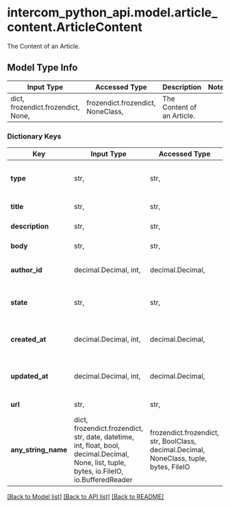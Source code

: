 # intercom_python_api.model.article_content.ArticleContent

The Content of an Article.

## Model Type Info
Input Type | Accessed Type | Description | Notes
------------ | ------------- | ------------- | -------------
dict, frozendict.frozendict, None,  | frozendict.frozendict, NoneClass,  | The Content of an Article. | 

### Dictionary Keys
Key | Input Type | Accessed Type | Description | Notes
------------ | ------------- | ------------- | ------------- | -------------
**type** | str,  | str,  | The type of object - &#x60;article_content&#x60; . | [optional] must be one of [None, "article_content", ] 
**title** | str,  | str,  | The title of the article. | [optional] 
**description** | str,  | str,  | The description of the article. | [optional] 
**body** | str,  | str,  | The body of the article. | [optional] 
**author_id** | decimal.Decimal, int,  | decimal.Decimal,  | The ID of the author of the article. | [optional] 
**state** | str,  | str,  | Whether the article is &#x60;published&#x60; or is a &#x60;draft&#x60; . | [optional] must be one of ["published", "draft", ] 
**created_at** | decimal.Decimal, int,  | decimal.Decimal,  | The time when the article was created. | [optional] value must conform to RFC-3339 date-time
**updated_at** | decimal.Decimal, int,  | decimal.Decimal,  | The time when the article was last updated. | [optional] value must conform to RFC-3339 date-time
**url** | str,  | str,  | The URL of the article. | [optional] 
**any_string_name** | dict, frozendict.frozendict, str, date, datetime, int, float, bool, decimal.Decimal, None, list, tuple, bytes, io.FileIO, io.BufferedReader | frozendict.frozendict, str, BoolClass, decimal.Decimal, NoneClass, tuple, bytes, FileIO | any string name can be used but the value must be the correct type | [optional]

[[Back to Model list]](../../README.md#documentation-for-models) [[Back to API list]](../../README.md#documentation-for-api-endpoints) [[Back to README]](../../README.md)

